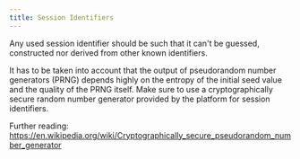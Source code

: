 ```yaml
---
title: Session Identifiers
---
```

Any used session identifier should be such that it can't be guessed,
constructed nor derived from other known identifiers.

It has to be taken into account that the output of pseudorandom number generators (PRNG) depends highly on the entropy of the initial seed value and the quality of the PRNG itself. Make sure to use a cryptographically secure random number generator provided by the platform for session identifiers.

Further reading:  
<https://en.wikipedia.org/wiki/Cryptographically_secure_pseudorandom_number_generator>
